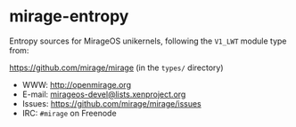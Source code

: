 mirage-entropy
==============

Entropy sources for MirageOS unikernels, following
the `V1_LWT` module type from:

<https://github.com/mirage/mirage> (in the `types/` directory)

* WWW: <http://openmirage.org>
* E-mail: <mirageos-devel@lists.xenproject.org>
* Issues: <https://github.com/mirage/mirage/issues>
* IRC: `#mirage` on Freenode

